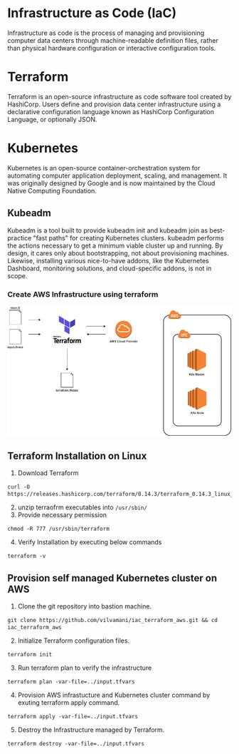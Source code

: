 # Infrastructure as Code (IaC)

Infrastructure as code is the process of managing and provisioning computer data centers through machine-readable definition files, rather than physical hardware configuration or interactive configuration tools.

# Terraform

Terraform is an open-source infrastructure as code software tool created by HashiCorp. Users define and provision data center infrastructure using a declarative configuration language known as HashiCorp Configuration Language, or optionally JSON.

# Kubernetes

Kubernetes is an open-source container-orchestration system for automating computer application deployment, scaling, and management. It was originally designed by Google and is now maintained by the Cloud Native Computing Foundation.

## Kubeadm

Kubeadm is a tool built to provide kubeadm init and kubeadm join as best-practice "fast paths" for creating Kubernetes clusters. kubeadm performs the actions necessary to get a minimum viable cluster up and running. By design, it cares only about bootstrapping, not about provisioning machines. Likewise, installing various nice-to-have addons, like the Kubernetes Dashboard, monitoring solutions, and cloud-specific addons, is not in scope.

### Create AWS Infrastructure using terraform

![Kubernetes Cluster IaC](docs/img/architecture.jpg?raw=true "Kubernetes Cluster IaC")

## Terraform Installation on Linux

1. Download Terraform

```
curl -O https://releases.hashicorp.com/terraform/0.14.3/terraform_0.14.3_linux_amd64.zip
```

2. unzip terraofrm executables into `/usr/sbin/`
3. Provide necessary permission

```
chmod -R 777 /usr/sbin/terraform
```

4. Verify Installation by executing below commands

```
terraform -v
```

## Provision self managed Kubernetes cluster on AWS

1. Clone the git repository into bastion machine.

```
git clone https://github.com/vilvamani/iac_terraform_aws.git && cd iac_terraform_aws
```

2. Initialize Terraform configuration files.

```
terraform init
```

3. Run terraform plan to verify the infrastructure

```
terraform plan -var-file=../input.tfvars
```

4. Provision AWS infrastucture and Kubernetes cluster command by exuting terraform apply command.

```
terraform apply -var-file=../input.tfvars
```

5. Destroy the Infrastructure managed by Terraform.

```
terraform destroy -var-file=../input.tfvars
```
